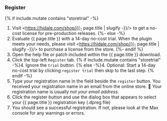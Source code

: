 ### Register

{% if include.mutate contains "storetrial" -%}
1. Visit <https://hidale.com/shop/{{- page.title | slugify -}}/> to get a no-cost license for pre-production releases.
{%- else -%}
1. Evaluate {{ page.title }} with a 14-day no-cost trial. When the plugin meets your needs,
   please visit <https://hidale.com/shop/{{- page.title | slugify -}}/>
   to purchase a license from the store.
{%- endif %}
2. Open the help file or patch included within the {{ page.title }} download.
3. Click the top-left `Register` tab.
{% if include.mutate contains "storetrial" -%}4. Ignore the `trial` button.
{% else -%}4. Optional: Start a 14-day no-cost trial by clicking `register trial` then skip to the last step.
{% endif -%}
5. Type your registration name in the field beside the `register` button. You
   received your registration name in an email from the online store.
   🧐 Your registration name is usually _not your email address_.
6. Click the register button and use the dialog box that appears to select
   your {{ page.title }} registration key (.dpreg file)
7. You should see a successful registration. If not, please look at the Max console
   for any warnings or errors.
